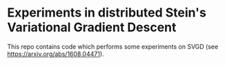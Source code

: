 Experiments in distributed Stein's Variational Gradient Descent
===============================================================

This repo contains code which performs some experiments on SVGD
(see https://arxiv.org/abs/1608.04471).
